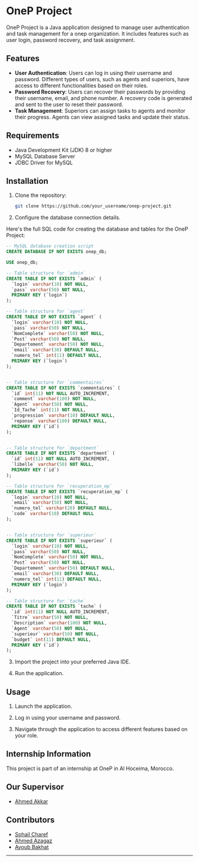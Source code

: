 # OneP Project

OneP Project is a Java application designed to manage user authentication and task management for a onep organization. It includes features such as user login, password recovery, and task assignment.

## Features

- **User Authentication**: Users can log in using their username and password. Different types of users, such as agents and superiors, have access to different functionalities based on their roles.
- **Password Recovery**: Users can recover their passwords by providing their username, email, and phone number. A recovery code is generated and sent to the user to reset their password.
- **Task Management**: Superiors can assign tasks to agents and monitor their progress. Agents can view assigned tasks and update their status.

## Requirements

- Java Development Kit (JDK) 8 or higher
- MySQL Database Server
- JDBC Driver for MySQL

## Installation

1. Clone the repository:

   ```bash
   git clone https://github.com/your_username/onep-project.git
   ```

2. Configure the database connection details.

Here's the full SQL code for creating the database and tables for the OneP Project:

```sql
-- MySQL database creation script
CREATE DATABASE IF NOT EXISTS onep_db;

USE onep_db;

-- Table structure for `admin`
CREATE TABLE IF NOT EXISTS `admin` (
  `login` varchar(10) NOT NULL,
  `pass` varchar(50) NOT NULL,
  PRIMARY KEY (`login`)
);

-- Table structure for `agent`
CREATE TABLE IF NOT EXISTS `agent` (
  `login` varchar(10) NOT NULL,
  `pass` varchar(50) NOT NULL,
  `NomComplete` varchar(50) NOT NULL,
  `Post` varchar(50) NOT NULL,
  `Departement` varchar(50) NOT NULL,
  `email` varchar(30) DEFAULT NULL,
  `numero_tel` int(11) DEFAULT NULL,
  PRIMARY KEY (`login`)
);


-- Table structure for `commentaires`
CREATE TABLE IF NOT EXISTS `commentaires` (
  `id` int(11) NOT NULL AUTO_INCREMENT,
  `comment` varchar(100) NOT NULL,
  `Agent` varchar(50) NOT NULL,
  `Id_Tache` int(11) NOT NULL,
  `progression` varchar(10) DEFAULT NULL,
  `reponse` varchar(100) DEFAULT NULL,
  PRIMARY KEY (`id`)
);


-- Table structure for `department`
CREATE TABLE IF NOT EXISTS `department` (
  `id` int(11) NOT NULL AUTO_INCREMENT,
  `libelle` varchar(50) NOT NULL,
  PRIMARY KEY (`id`)
);

-- Table structure for `recuperation_mp`
CREATE TABLE IF NOT EXISTS `recuperation_mp` (
  `login` varchar(10) NOT NULL,
  `email` varchar(50) NOT NULL,
  `numero_tel` varchar(20) DEFAULT NULL,
  `code` varchar(10) DEFAULT NULL
);


-- Table structure for `superieur`
CREATE TABLE IF NOT EXISTS `superieur` (
  `login` varchar(10) NOT NULL,
  `pass` varchar(50) NOT NULL,
  `NomComplete` varchar(50) NOT NULL,
  `Post` varchar(50) NOT NULL,
  `Departement` varchar(50) DEFAULT NULL,
  `email` varchar(30) DEFAULT NULL,
  `numero_tel` int(11) DEFAULT NULL,
  PRIMARY KEY (`login`)
);

-- Table structure for `tache`
CREATE TABLE IF NOT EXISTS `tache` (
  `id` int(11) NOT NULL AUTO_INCREMENT,
  `Titre` varchar(50) NOT NULL,
  `Description` varchar(100) NOT NULL,
  `Agent` varchar(50) NOT NULL,
  `superieur` varchar(50) NOT NULL,
  `budget` int(11) DEFAULT NULL,
  PRIMARY KEY (`id`)
);

```

3. Import the project into your preferred Java IDE.

4. Run the application.

## Usage

1. Launch the application.

2. Log in using your username and password.

3. Navigate through the application to access different features based on your role.

## Internship Information

This project is part of an internship at OneP in Al Hoceima, Morocco.

## Our Supervisor

- [Ahmed Akkar](https://github.com/Ahmed-Akkar)

## Contributors

- [Sohail Charef](https://github.com/SohailPro12)
- [Ahmed Azagaz](https://github.com/ahmedazagaz)
- [Ayoub Bakhat](https://github.com/AYOUBBAKHAT)

---
